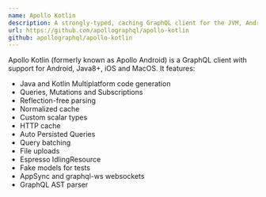 ```yaml
---
name: Apollo Kotlin
description: A strongly-typed, caching GraphQL client for the JVM, Android, and Kotlin multiplatform.
url: https://github.com/apollographql/apollo-kotlin
github: apollographql/apollo-kotlin
---
```


Apollo Kotlin (formerly known as Apollo Android) is a GraphQL client with support for Android, Java8+, iOS and MacOS. It features:

* Java and Kotlin Multiplatform code generation
* Queries, Mutations and Subscriptions
* Reflection-free parsing
* Normalized cache
* Custom scalar types
* HTTP cache
* Auto Persisted Queries
* Query batching
* File uploads
* Espresso IdlingResource
* Fake models for tests
* AppSync and graphql-ws websockets
* GraphQL AST parser
